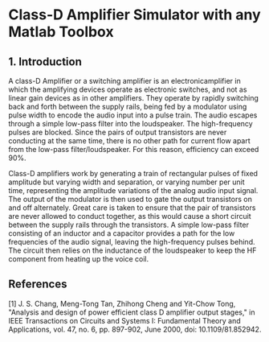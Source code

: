 # Class-D Amplifier Simulator with any Matlab Toolbox

## 1. Introduction
A class-D Amplifier or a switching amplifier is an electronicamplifier in which the amplifying devices operate as electronic switches, and not as linear gain devices as in other amplifiers. They operate by rapidly switching back and forth between the supply rails, being fed by a modulator using pulse width to encode the audio input into a pulse train. The audio escapes through a simple low-pass filter into the loudspeaker. The high-frequency pulses are blocked. Since the pairs of output transistors are never conducting at the same time, there is no other path for current flow apart from the low-pass filter/loudspeaker. For this reason, efficiency can exceed 90%.

Class-D amplifiers work by generating a train of rectangular pulses of fixed amplitude but varying width and separation, or varying number per unit time, representing the amplitude variations of the analog audio input signal.  The output of the modulator is then used to gate the output transistors on and off alternately. Great care is taken to ensure that the pair of transistors are never allowed to conduct together, as this would cause a short circuit between the supply rails through the transistors. A simple low-pass filter consisting of an inductor and a capacitor provides a path for the low frequencies of the audio signal, leaving the high-frequency pulses behind. The circuit then relies on the inductance of the loudspeaker to keep the HF component from heating up the voice coil.




## References
[1] J. S. Chang, Meng-Tong Tan, Zhihong Cheng and Yit-Chow Tong, "Analysis and design of power efficient class D amplifier output stages," in IEEE Transactions on Circuits and Systems I: Fundamental Theory and Applications, vol. 47, no. 6, pp. 897-902, June 2000, doi: 10.1109/81.852942.
